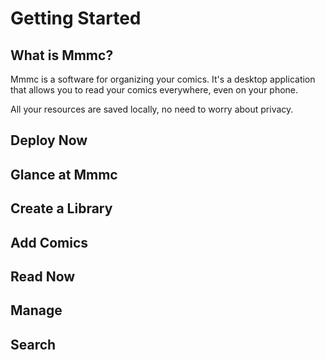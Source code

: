 # Getting Started

## What is Mmmc?

Mmmc is a software for organizing your comics. It's a desktop application that allows you to read your comics everywhere, even on your phone.

All your resources are saved locally, no need to worry about privacy.

## Deploy Now

<ContentIntegrations />

## Glance at Mmmc

## Create a Library

## Add Comics

## Read Now

## Manage

## Search
